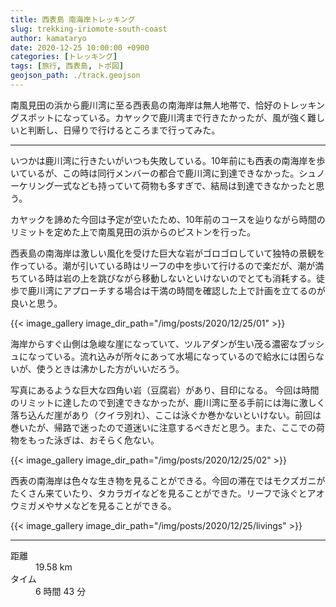 ```yaml
---
title: 西表島 南海岸トレッキング
slug: trekking-iriomote-south-coast
author: kamataryo
date: 2020-12-25 10:00:00 +0900
categories: [トレッキング]
tags: [旅行, 西表島, トポ図]
geojson_path: ./track.geojson
---
```

南風見田の浜から鹿川湾に至る西表島の南海岸は無人地帯で、恰好のトレッキングスポットになっている。カヤックで鹿川湾まで行きたかったが、風が強く難しいと判断し、日帰りで行けるところまで行ってみた。


---
いつかは鹿川湾に行きたいがいつも失敗している。10年前にも西表の南海岸を歩いているが、この時は同行メンバーの都合で鹿川湾に到達できなかった。シュノーケリング一式なども持っていて荷物も多すぎで、結局は到達できなかったと思う。

カヤックを諦めた今回は予定が空いたため、10年前のコースを辿りながら時間のリミットを定めた上で南風見田の浜からのピストンを行った。

西表島の南海岸は激しい風化を受けた巨大な岩がゴロゴロしていて独特の景観を作っている。潮が引いている時はリーフの中を歩いて行けるので楽だが、潮が満ちている時は岩の上を跳びながら移動しないといけないのでとても消耗する。徒歩で鹿川湾にアプローチする場合は干満の時間を確認した上で計画を立てるのが良いと思う。

{{< image_gallery image_dir_path="/img/posts/2020/12/25/01" >}}

海岸からすぐ山側は急峻な崖になっていて、ツルアダンが生い茂る濃密なブッシュになっている。流れ込みが所々にあって水場になっているので給水には困らないが、使うときは沸かした方がいいだろう。

写真にあるような巨大な四角い岩（豆腐岩）があり、目印になる。
今回は時間のリミットに達したので到達できなかったが、鹿川湾に至る手前には海に激しく落ち込んだ崖があり（クイラ別れ）、ここは泳ぐか巻かないといけない。前回は巻いたが、帰路で迷ったので道迷いに注意するべきだと思う。また、ここでの荷物をもった泳ぎは、おそらく危ない。

{{< image_gallery image_dir_path="/img/posts/2020/12/25/02" >}}

西表の南海岸は色々な生き物を見ることができる。今回の滞在ではモクズガニがたくさん来ていたり、タカラガイなどを見ることができた。リーフで泳ぐとアオウミガメやサメなどを見ることができる。

{{< image_gallery image_dir_path="/img/posts/2020/12/25/livings" >}}

---
<dl>
<dt>距離</dt><dd>19.58 km</dd>
<dt>タイム</dt><dd>6 時間 43 分</dd>
</dl>

